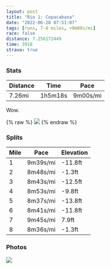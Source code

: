```yaml
---
layout: post
title: "Rio 1: Copacabana"
date: "2022-06-28 07:51:07"
tags: [runs, 7-8 miles, <9m00s/mi]
race: false
distance: 7.256172449
time: 3918
strava: true
---
```


### Stats

| Distance | Time | Pace |
|----------|------|------|
|7.26mi|1h5m18s|9m00s/mi|

Wow.

{% raw %}
<img src='https://maps.googleapis.com/maps/api/staticmap?maptype=roadmap&path=enc:tehkCd`sfGIH?PAFBPLHH@~@Kj@@l@KPAVSHALS|@{@RBFEJf@P`@PvAJb@HTPCTBRGRWb@oAVmAZqBNa@VmANc@Lw@B]A_@@e@EQMMCM[e@[qA?_@QuACg@Q}@?s@K_@]w@CSKYE]MUYgB@SCSCo@C_@W_@G[FeAa@sA][]K[AeCh@w@X]?kBZmBb@u@JkD^c@IwE@}ASwBKUIsAQKGgAMoAWgAU_Cy@o@YUCeBm@kB}@e@Ke@YaA_@KI{@]c@]iCmAqD}B_A_@]SMQ[Wm@[UQe@k@gB_BMQk@i@W_@eBqBW_@}@eAm@aA[][s@]i@oA}Aq@}AiFgJa@y@}@yBiBmDy@yBMe@o@gAm@uBi@oAQo@Yo@Gq@]o@q@_BU{@_AyBGq@e@cAq@eBQmAm@yASk@_AkDk@}AGg@Qk@e@eASs@Ee@Wo@s@gC[cBQwAKe@QqACg@AuAGyA@}@Ne@HQPORGZB|@XjAPZBZCf@EXK`@SNSORWJa@NM@oAEu@U_AMWG]BOPITQ~@A~ARjDn@jDPh@h@xBPd@Fh@v@jBJd@r@pBF`@Jd@@Th@xAl@xBT^ZbAVb@Fb@LZb@dBb@bAHf@z@dCp@~ARt@Tb@Z|@^t@Xt@Nl@bBpE\v@h@z@h@xARVLVv@tBl@nAhB~Ch@jAZ^lBzDZ`@h@x@j@bAv@lAP`@vBdCj@z@X^~CtCdBlBh@ZV\x@p@jClBjBjAHJ|Ar@fDnBh@VzClAhDhAhEfApATx@TxCb@pALn@JR@d@FpBFb@HR?h@Eh@AzAK`BQp@K`AQhCo@jEkAXAREn@VRf@FZ?R\`@FXLRDx@ERBH\ZFPHjBHd@CPFf@ZfAB\P\Ff@JPNFFb@F?HFCNCACQJ@FGT?|AYd@?HEj@uAd@}@XYd@c@`@Sp@M`@KFSPKL@RXHFX^B@BEWCKQKEKSOEKBEPDr@CFIAKGo@E_@D]Te@f@y@jAWhACf@[fAg@hEELEZW~@Ov@C^_@lAkAfGQr@Q`AOf@Uj@Mx@&key=AIzaSyC1MId7bFpkLXNAaYhBSTb8jLyiSqzbDtM&size=800x800&markers=color:yellow|label:S|-22.98475,-43.19251&markers=color:green|label:F|-22.987049999999986,-43.193709999999946'>
{% endraw %}

### Splits

| Mile | Pace | Elevation |
|------|------|-----------|
|1|9m39s/mi|-11.8ft|
|2|8m48s/mi|-1.3ft|
|3|8m43s/mi|-12.5ft|
|4|8m53s/mi|-9.8ft|
|5|8m37s/mi|-13.8ft|
|6|8m41s/mi|-11.8ft|
|7|9m45s/mi|7.9ft|
|8|8m36s/mi|-1.3ft|

### Photos
<img src='https://dgtzuqphqg23d.cloudfront.net/Ji9ze-sbQWwZ_SvFF5FJKtjuTdov5jzfMKjo9ZeRoao-768x576.jpg'>
